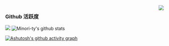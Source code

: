 <img align="right" src="https://count.getloli.com/get/@:DJWSJ?theme=rule34">



### Github 活跃度

[![](https://activity-graph.herokuapp.com/graph?username=DJWSJ&theme=dracula)](https://github.com/ashutosh00710/github-readme-activity-graph)
![Minori-ty's github stats](https://github-readme-stats.vercel.app/api?username=DJWSJ&show_icons=true&theme=vue)

[![Ashutosh's github activity graph](https://github-readme-activity-graph.vercel.app/graph?username=DJWSJ&theme=dracula)](https://github.com/ashutosh00710/github-readme-activity-graph)
